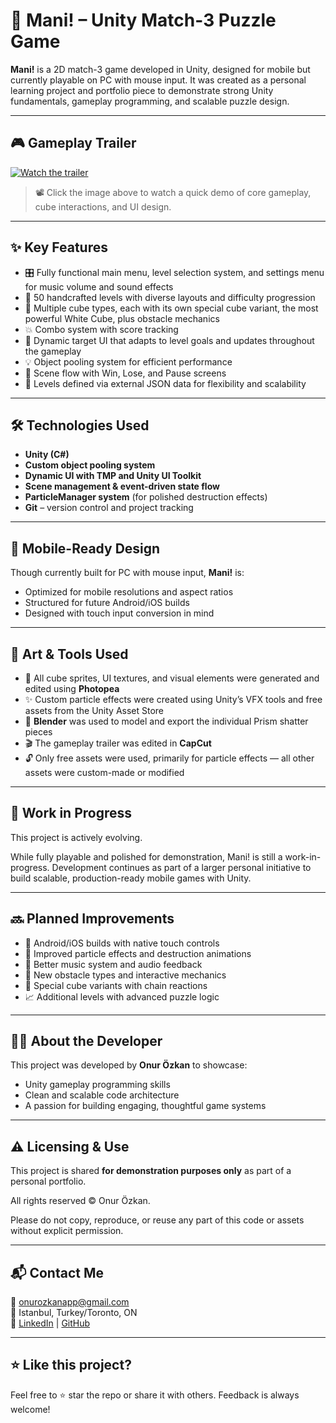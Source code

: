 # 🧩 Mani! – Unity Match-3 Puzzle Game

**Mani!** is a 2D match-3 game developed in Unity, designed for mobile but currently playable on PC with mouse input. It was created as a personal learning project and portfolio piece to demonstrate strong Unity fundamentals, gameplay programming, and scalable puzzle design.

---

## 🎮 Gameplay Trailer

[![Watch the trailer](https://img.youtube.com/vi/oe-eunrKF8A/maxresdefault.jpg)](https://www.youtube.com/watch?v=oe-eunrKF8A)

> 📽️ Click the image above to watch a quick demo of core gameplay, cube interactions, and UI design.

---

## ✨ Key Features

- 🎛️ Fully functional main menu, level selection system, and settings menu for music volume and sound effects
- 🧠 50 handcrafted levels with diverse layouts and difficulty progression
- 🧱 Multiple cube types, each with its own special cube variant, the most powerful White Cube, plus obstacle mechanics
- 💥 Combo system with score tracking
- 🎯 Dynamic target UI that adapts to level goals and updates throughout the gameplay
- 💡 Object pooling system for efficient performance
- 🔄 Scene flow with Win, Lose, and Pause screens
- 📜 Levels defined via external JSON data for flexibility and scalability

---

## 🛠️ Technologies Used

- **Unity (C#)**
- **Custom object pooling system**
- **Dynamic UI with TMP and Unity UI Toolkit**
- **Scene management & event-driven state flow**
- **ParticleManager system** (for polished destruction effects)
- **Git** – version control and project tracking

---

## 📱 Mobile-Ready Design

Though currently built for PC with mouse input, **Mani!** is:
- Optimized for mobile resolutions and aspect ratios
- Structured for future Android/iOS builds
- Designed with touch input conversion in mind

---

## 🎨 Art & Tools Used

- 🧩 All cube sprites, UI textures, and visual elements were generated and edited using **Photopea**
- ✨ Custom particle effects were created using Unity’s VFX tools and free assets from the Unity Asset Store
- 💠 **Blender** was used to model and export the individual Prism shatter pieces
- 🎬 The gameplay trailer was edited in **CapCut**
- 🔓 Only free assets were used, primarily for particle effects — all other assets were custom-made or modified

---

## 🚧 Work in Progress

This project is actively evolving.

While fully playable and polished for demonstration, Mani! is still a work-in-progress. Development continues as part of a larger personal initiative to build scalable, production-ready mobile games with Unity.

---

## 🔜 Planned Improvements

- 📱 Android/iOS builds with native touch controls
- 💫 Improved particle effects and destruction animations
- 🎵 Better music system and audio feedback
- 🧱 New obstacle types and interactive mechanics
- 🧪 Special cube variants with chain reactions
- 📈 Additional levels with advanced puzzle logic

---

## 🧑‍💻 About the Developer

This project was developed by **Onur Özkan** to showcase:
- Unity gameplay programming skills
- Clean and scalable code architecture
- A passion for building engaging, thoughtful game systems

---

## ⚠️ Licensing & Use

This project is shared **for demonstration purposes only** as part of a personal portfolio.

All rights reserved © Onur Özkan.

Please do not copy, reproduce, or reuse any part of this code or assets without explicit permission.

---

## 📬 Contact Me

📧 onurozkanapp@gmail.com  
📍 Istanbul, Turkey/Toronto, ON  
🔗 [LinkedIn](https://www.linkedin.com/in/onur-ozkan-286812149/) | [GitHub](https://github.com/OnurOzkanApp)

---

## ⭐️ Like this project?

Feel free to ⭐️ star the repo or share it with others. Feedback is always welcome!

